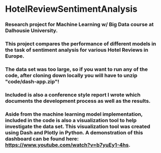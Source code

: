# HotelReviewSentimentAnalysis
### Research project for Machine Learning w/ Big Data course at Dalhousie University.
### This project compares the performance of different models in the task of sentiment analysis for various Hotel Reviews in Europe.
### The data set was too large, so if you want to run any of the code, after cloning down locally you will have to unzip "code/dash-app.zip"!
### Included is also a conference style report I wrote which documents the development process as well as the results.
### Aside from the machine learning model implementation, included in the code is also a visualization tool to help investigate the data set. This visualization tool was created using Dash and Plotly in Python. A demonstration of this dashboard can be found here: https://www.youtube.com/watch?v=b7yuEy1-4hs.
